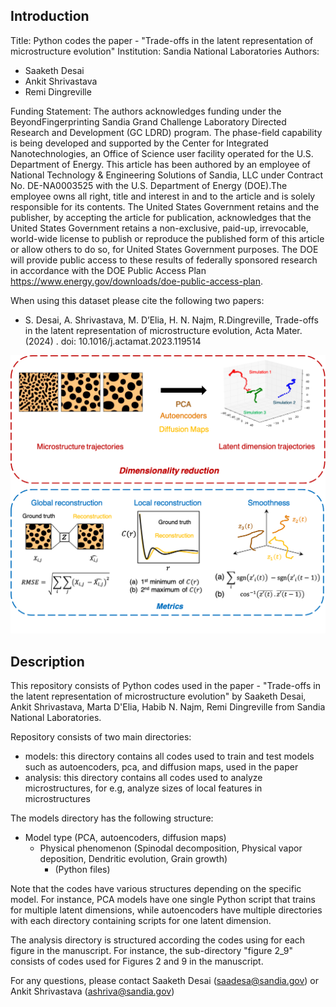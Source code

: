 Introduction
------------------------------------------
Title: Python codes the paper - "Trade-offs in the latent representation of microstructure evolution" 
Institution: Sandia National Laboratories
Authors:
- Saaketh Desai
- Ankit Shrivastava
- Remi Dingreville

Funding Statement:
The authors acknowledges funding under the BeyondFingerprinting Sandia Grand Challenge Laboratory Directed Research and Development (GC LDRD) program. The phase-field capability is being developed and supported by the Center for Integrated Nanotechnologies, an Office of Science user facility operated for the U.S. Department of Energy. This article has been authored by an employee of National Technology \& Engineering Solutions of Sandia, LLC under Contract No. DE-NA0003525 with the U.S. Department of Energy (DOE).The employee owns all right, title and interest in and to the article and is solely responsible for its contents. The United States Government retains and the publisher, by accepting the article for publication, acknowledges that the United States Government retains a non-exclusive, paid-up, irrevocable, world-wide license to publish or reproduce the published form of this article or allow others to do so, for United States Government purposes. The DOE will provide public access to these results of federally sponsored research in accordance with the DOE Public Access Plan https://www.energy.gov/downloads/doe-public-access-plan.

When using this dataset please cite the following two papers:
- S. Desai, A. Shrivastava, M. D’Elia, H. N. Najm, R.Dingreville, Trade-offs in the latent representation of microstructure evolution, Acta Mater.  (2024) . doi: 10.1016/j.actamat.2023.119514

![](highlight.png)

Description
------------------------------------------
This repository consists of Python codes used in the paper - "Trade-offs in the latent representation of microstructure evolution"
by Saaketh Desai, Ankit Shrivastava, Marta D'Elia, Habib N. Najm, Remi Dingreville from Sandia National Laboratories.

Repository consists of two main directories:
- models: this directory contains all codes used to train and test models such as autoencoders, pca, and diffusion maps, used in the paper
- analysis: this directory contains all codes used to analyze microstructures, for e.g, analyze sizes of local features in microstructures

The models directory has the following structure:
- Model type (PCA, autoencoders, diffusion maps)
    - Physical phenomenon (Spinodal decomposition, Physical vapor deposition, Dendritic evolution, Grain growth)
        - <Codes> (Python files)

Note that the codes have various structures depending on the specific model. For instance, PCA models have one single Python script that trains for multiple latent dimensions, while autoencoders have multiple directories with each directory containing scripts for one latent dimension.

The analysis directory is structured according the codes using for each figure in the manuscript. For instance, the sub-directory "figure 2_9" consists of codes used for Figures 2 and 9 in the manuscript. 


For any questions, please contact Saaketh Desai (saadesa@sandia.gov) or Ankit Shrivastava (ashriva@sandia.gov)
